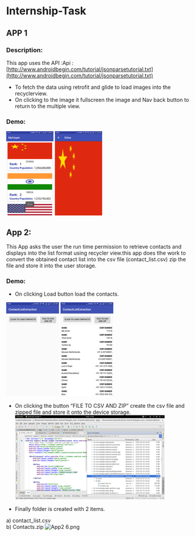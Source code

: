 # Internship-Task

## APP 1
### Description:

This app uses the API :Api : [http://www.androidbegin.com/tutorial/jsonparsetutorial.txt](http://www.androidbegin.com/tutorial/jsonparsetutorial.txt)

* To fetch the data using retrofit and glide to load images into the recyclerview.
* On clicking to the image it fullscreen the image and Nav back button to return to the multiple view.

### Demo:
![App1 1.png](https://github.com/yash9499/Internship_Task/blob/master/screenshots/1.png)
![App1 2.png](https://github.com/yash9499/Internship_Task/blob/master/screenshots/2.png)

## App 2:
This App asks the user the run time permission to retrieve contacts and displays into the list format using recycler view.this app does tlhe work to convert the obtained contact list into the csv file (contact_list.csv) zip the file and store it into the user storage.

### Demo: 
* On clicking Load button load the contacts.

![App2 3.png](https://github.com/yash9499/Internship_Task/blob/master/screenshots/3.png)
![App2 4.png](https://github.com/yash9499/Internship_Task/blob/master/screenshots/4.png)

* On clicking the button “FILE TO CSV AND ZIP” create the csv file and zipped file and store it onto the device storage.
![App2 5.png](https://github.com/yash9499/Internship_Task/blob/master/screenshots/5.png)

* Finally folder is created with 2 items.<br />

a) contact_list.csv<br />
b) Contacts.zip
![App2 6.png](https://github.com/yash9499/Internship_Task/blob/master/screenshots/6.png)



